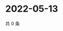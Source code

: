 # 2022-05-13

共 0 条

<!-- BEGIN WEIBO -->
<!-- 最后更新时间 Fri May 13 2022 21:35:58 GMT+0800 (China Standard Time) -->

<!-- END WEIBO -->
